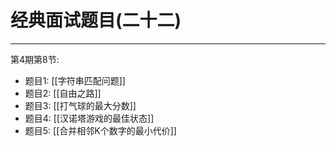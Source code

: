 # 经典面试题目(二十二)

---

第4期第8节:

- 题目1: [[字符串匹配问题]]
- 题目2: [[自由之路]]
- 题目3: [[打气球的最大分数]]
- 题目4: [[汉诺塔游戏的最佳状态]]
- 题目5: [[合并相邻K个数字的最小代价]]